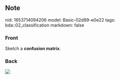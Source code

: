 ## Note
nid: 1653714094206
model: Basic-02d89-e0e22
tags: bda::02_classification
markdown: false

### Front
Sketch a <b>confusion matrix</b>.

### Back
<img src="paste-a0aeebdbe521ea11ae1e29c02a7a70ec674cd01a.jpg">
